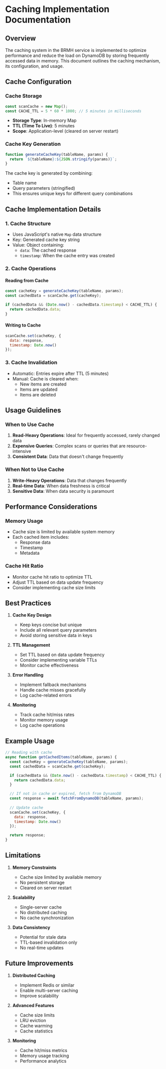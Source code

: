 # Caching Implementation Documentation

## Overview
The caching system in the BRMH service is implemented to optimize performance and reduce the load on DynamoDB by storing frequently accessed data in memory. This document outlines the caching mechanism, its configuration, and usage.

## Cache Configuration

### Cache Storage
```javascript
const scanCache = new Map();
const CACHE_TTL = 5 * 60 * 1000; // 5 minutes in milliseconds
```

- **Storage Type**: In-memory Map
- **TTL (Time To Live)**: 5 minutes
- **Scope**: Application-level (cleared on server restart)

### Cache Key Generation
```javascript
function generateCacheKey(tableName, params) {
  return `${tableName}:${JSON.stringify(params)}`;
}
```

The cache key is generated by combining:
- Table name
- Query parameters (stringified)
- This ensures unique keys for different query combinations

## Cache Implementation Details

### 1. Cache Structure
- Uses JavaScript's native `Map` data structure
- Key: Generated cache key string
- Value: Object containing:
  - `data`: The cached response
  - `timestamp`: When the cache entry was created

### 2. Cache Operations

#### Reading from Cache
```javascript
const cacheKey = generateCacheKey(tableName, params);
const cachedData = scanCache.get(cacheKey);

if (cachedData && (Date.now() - cachedData.timestamp) < CACHE_TTL) {
  return cachedData.data;
}
```

#### Writing to Cache
```javascript
scanCache.set(cacheKey, {
  data: response,
  timestamp: Date.now()
});
```

### 3. Cache Invalidation
- Automatic: Entries expire after TTL (5 minutes)
- Manual: Cache is cleared when:
  - New items are created
  - Items are updated
  - Items are deleted

## Usage Guidelines

### When to Use Cache
1. **Read-Heavy Operations**: Ideal for frequently accessed, rarely changed data
2. **Expensive Queries**: Complex scans or queries that are resource-intensive
3. **Consistent Data**: Data that doesn't change frequently

### When Not to Use Cache
1. **Write-Heavy Operations**: Data that changes frequently
2. **Real-time Data**: When data freshness is critical
3. **Sensitive Data**: When data security is paramount

## Performance Considerations

### Memory Usage
- Cache size is limited by available system memory
- Each cached item includes:
  - Response data
  - Timestamp
  - Metadata

### Cache Hit Ratio
- Monitor cache hit ratio to optimize TTL
- Adjust TTL based on data update frequency
- Consider implementing cache size limits

## Best Practices

1. **Cache Key Design**
   - Keep keys concise but unique
   - Include all relevant query parameters
   - Avoid storing sensitive data in keys

2. **TTL Management**
   - Set TTL based on data update frequency
   - Consider implementing variable TTLs
   - Monitor cache effectiveness

3. **Error Handling**
   - Implement fallback mechanisms
   - Handle cache misses gracefully
   - Log cache-related errors

4. **Monitoring**
   - Track cache hit/miss rates
   - Monitor memory usage
   - Log cache operations

## Example Usage

```javascript
// Reading with cache
async function getCachedItems(tableName, params) {
  const cacheKey = generateCacheKey(tableName, params);
  const cachedData = scanCache.get(cacheKey);

  if (cachedData && (Date.now() - cachedData.timestamp) < CACHE_TTL) {
    return cachedData.data;
  }

  // If not in cache or expired, fetch from DynamoDB
  const response = await fetchFromDynamoDB(tableName, params);
  
  // Update cache
  scanCache.set(cacheKey, {
    data: response,
    timestamp: Date.now()
  });

  return response;
}
```

## Limitations

1. **Memory Constraints**
   - Cache size limited by available memory
   - No persistent storage
   - Cleared on server restart

2. **Scalability**
   - Single-server cache
   - No distributed caching
   - No cache synchronization

3. **Data Consistency**
   - Potential for stale data
   - TTL-based invalidation only
   - No real-time updates

## Future Improvements

1. **Distributed Caching**
   - Implement Redis or similar
   - Enable multi-server caching
   - Improve scalability

2. **Advanced Features**
   - Cache size limits
   - LRU eviction
   - Cache warming
   - Cache statistics

3. **Monitoring**
   - Cache hit/miss metrics
   - Memory usage tracking
   - Performance analytics 